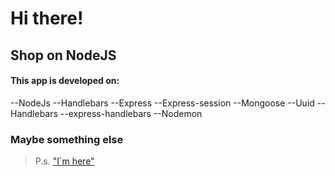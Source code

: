 # Hi there!
## Shop on NodeJS

#### This app is developed on:
  --NodeJs
  --Handlebars
  --Express
  --Express-session
  --Mongoose
  --Uuid
  --Handlebars
  --express-handlebars
  --Nodemon
### Maybe something else

> P.s.  ["I`m here"](https://www.linkedin.com/in/mikhailkarnou)
